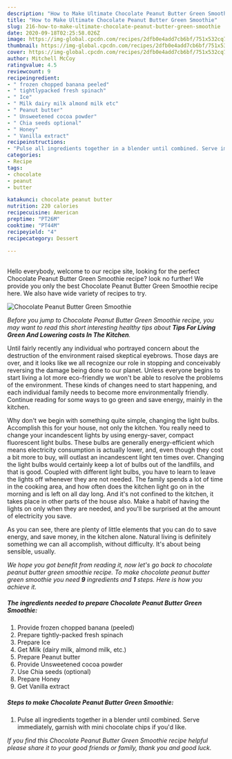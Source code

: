 ```yaml
---
description: "How to Make Ultimate Chocolate Peanut Butter Green Smoothie"
title: "How to Make Ultimate Chocolate Peanut Butter Green Smoothie"
slug: 216-how-to-make-ultimate-chocolate-peanut-butter-green-smoothie
date: 2020-09-18T02:25:58.026Z
image: https://img-global.cpcdn.com/recipes/2dfb0e4add7cb6bf/751x532cq70/chocolate-peanut-butter-green-smoothie-recipe-main-photo.jpg
thumbnail: https://img-global.cpcdn.com/recipes/2dfb0e4add7cb6bf/751x532cq70/chocolate-peanut-butter-green-smoothie-recipe-main-photo.jpg
cover: https://img-global.cpcdn.com/recipes/2dfb0e4add7cb6bf/751x532cq70/chocolate-peanut-butter-green-smoothie-recipe-main-photo.jpg
author: Mitchell McCoy
ratingvalue: 4.5
reviewcount: 9
recipeingredient:
- " frozen chopped banana peeled"
- " tightlypacked fresh spinach"
- " Ice"
- " Milk dairy milk almond milk etc"
- " Peanut butter"
- " Unsweetened cocoa powder"
- " Chia seeds optional"
- " Honey"
- " Vanilla extract"
recipeinstructions:
- "Pulse all ingredients together in a blender until combined. Serve immediately, garnish with mini chocolate chips if you&#39;d like."
categories:
- Recipe
tags:
- chocolate
- peanut
- butter

katakunci: chocolate peanut butter 
nutrition: 220 calories
recipecuisine: American
preptime: "PT26M"
cooktime: "PT44M"
recipeyield: "4"
recipecategory: Dessert

---
```

<br>
Hello everybody, welcome to our recipe site, looking for the perfect Chocolate Peanut Butter Green Smoothie recipe? look no further! We provide you only the best Chocolate Peanut Butter Green Smoothie recipe here. We also have wide variety of recipes to try.
<br>


![Chocolate Peanut Butter Green Smoothie](https://img-global.cpcdn.com/recipes/2dfb0e4add7cb6bf/751x532cq70/chocolate-peanut-butter-green-smoothie-recipe-main-photo.jpg)

<i>Before you jump to Chocolate Peanut Butter Green Smoothie recipe, you may want to read this short interesting healthy tips about 
<strong>Tips For Living Green And Lowering costs In The Kitchen</strong>.</i>
</br>

Until fairly recently any individual who portrayed concern about the destruction of the environment raised skeptical eyebrows. Those days are over, and it looks like we all recognize our role in stopping and conceivably reversing the damage being done to our planet. Unless everyone begins to start living a lot more eco-friendly we won't be able to resolve the problems of the environment. These kinds of changes need to start happening, and each individual family needs to become more environmentally friendly. Continue reading for some ways to go green and save energy, mainly in the kitchen.

Why don't we begin with something quite simple, changing the light bulbs. Accomplish this for your house, not only the kitchen. You really need to change your incandescent lights by using energy-saver, compact fluorescent light bulbs. These bulbs are generally energy-efficient which means electricity consumption is actually lower, and, even though they cost a bit more to buy, will outlast an incandescent light ten times over. Changing the light bulbs would certainly keep a lot of bulbs out of the landfills, and that is good. Coupled with different light bulbs, you have to learn to leave the lights off whenever they are not needed. The family spends a lot of time in the cooking area, and how often does the kitchen light go on in the morning and is left on all day long. And it's not confined to the kitchen, it takes place in other parts of the house also. Make a habit of having the lights on only when they are needed, and you'll be surprised at the amount of electricity you save.

As you can see, there are plenty of little elements that you can do to save energy, and save money, in the kitchen alone. Natural living is definitely something we can all accomplish, without difficulty. It's about being sensible, usually.


<i>We hope you got benefit from reading it, now let's go back to chocolate peanut butter green smoothie recipe. To make chocolate peanut butter green smoothie you need <strong>9</strong> ingredients and <strong>1</strong> steps. Here is how you achieve it.
</i>

##### The ingredients needed to prepare Chocolate Peanut Butter Green Smoothie:

1. Provide  frozen chopped banana (peeled)
1. Prepare  tightly-packed fresh spinach
1. Prepare  Ice
1. Get  Milk (dairy milk, almond milk, etc.)
1. Prepare  Peanut butter
1. Provide  Unsweetened cocoa powder
1. Use  Chia seeds (optional)
1. Prepare  Honey
1. Get  Vanilla extract


##### Steps to make Chocolate Peanut Butter Green Smoothie:

1. Pulse all ingredients together in a blender until combined. Serve immediately, garnish with mini chocolate chips if you&#39;d like.


<i>If you find this Chocolate Peanut Butter Green Smoothie recipe helpful please share it to your good friends or family, thank you and good luck.</i>
